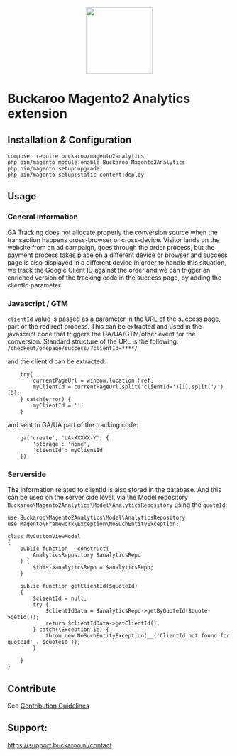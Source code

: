 <p align="center">
  <img src="https://www.buckaroo.nl/media/2975/m2_icon.jpg" width="150px" position="center">
</p>

# Buckaroo Magento2 Analytics extension

## Installation & Configuration
```
composer require buckaroo/magento2analytics
php bin/magento module:enable Buckaroo_Magento2Analytics
php bin/magento setup:upgrade
php bin/magento setup:static-content:deploy
```
## Usage
### General information

GA Tracking does not allocate properly the conversion source when the transaction happens cross-browser or cross-device. Visitor lands on the website from an ad campaign, goes through the order process, but the payment process takes place on a different device or browser and success page is also displayed in a different device
In order to handle this situation, we track the Google Client ID against the order and we can trigger an enriched version of the tracking code in the success page, by adding the clientId parameter.

### Javascript / GTM

`clientId` value is passed as a parameter in the URL of the success page, part of the redirect process. This can be extracted and used in the javascript code that triggers the GA/UA/GTM/other event for the conversion.
Standard structure of the URL is the following:
`/checkout/onepage/success/?clientId=****/`

and the clientId can be extracted:
```
    try{
        currentPageUrl = window.location.href;
        myClientId = currentPageUrl.split('clientId=')[1].split('/')[0];
    } catch(error) {
        myClientId = '';
    }
```

and sent to GA/UA part of the tracking code:

```
    ga('create', 'UA-XXXXX-Y', {
        'storage': 'none',
        'clientId': myClientId
    });
```
### Serverside

The information related to clientId is also stored in the database. And this can be used on the server side level, via the Model repository `Buckaroo\Magento2Analytics\Model\AnalyticsRepository` using the `quoteId`:

```
use Buckaroo\Magento2Analytics\Model\AnalyticsRepository;
use Magento\Framework\Exception\NoSuchEntityException;

class MyCustomViewModel
{
    public function __construct(
        AnalyticsRepository $analyticsRepo
    ) {
        $this->analyticsRepo = $analyticsRepo;
    }

    public function getClientId($quoteId)
    {
        $clientId = null;
        try {
            $clientIdData = $analyticsRepo->getByQuoteId($quote->getId());
            return $clientIdData->getClientId();    
        } catch(\Exception $e) {
            throw new NoSuchEntityException(__('ClientId not found for quoteId' . $quoteId ));
        }
        
    }
}
```


## Contribute
See [Contribution Guidelines](CONTRIBUTING.md)

## Support:

https://support.buckaroo.nl/contact
